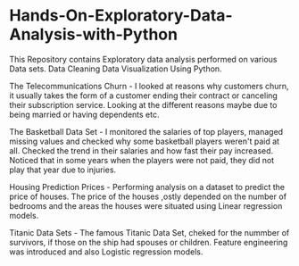 # Hands-On-Exploratory-Data-Analysis-with-Python


This Repository contains Exploratory data analysis performed on various Data sets.
Data Cleaning
Data Visualization
Using Python.

The Telecommunications Churn - I looked at reasons why customers churn, it usually takes the form of a customer ending their contract or canceling their subscription service.
Looking at the different reasons maybe due to being married or having dependents etc.

The Basketball Data Set - I monitored the salaries of top players, managed missing values and checked why some basketball players weren't paid at all. Checked the trend in their 
salaries and how fast their pay increased. Noticed that in some years when the players were not paid, they did not play that year due to injuries. 

Housing Prediction Prices - Performing analysis on a dataset to predict the price of houses. The price of the houses ,ostly depended on the number of bedrooms and the areas the
houses were situated using Linear regression models.

Titanic Data Sets - The famous Titanic Data Set, cheked for the nummber of survivors, if those on the ship had spouses or children. Feature engineering was introduced and also 
Logistic regression models.



